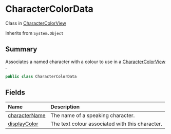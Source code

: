 # CharacterColorData

Class in [CharacterColorView](/docs/api/csharp/yarn.unity.charactercolorview.md)

Inherits from `System.Object`

## Summary


Associates a named character with a colour to use in a  <a href="yarn.unity.charactercolorview.md">CharacterColorView</a> .


```csharp
public class CharacterColorData
```

## Fields

|Name|Description|
|:---|:---|
|[characterName](/docs/api/csharp/yarn.unity.charactercolorview.charactercolordata.charactername.md)|The name of a speaking character.|
|[displayColor](/docs/api/csharp/yarn.unity.charactercolorview.charactercolordata.displaycolor.md)|The text colour associated with this character.|

